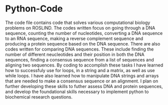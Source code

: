 # Python-Code
The code file contains code that solves various computational biology problems on ROSLIND. 
The codes written focus on going through a DNA sequence, counting the number of nucleotides, converting a DNA sequence to an RNA sequence, making a reverse complement sequence and producing a protein sequence based on the DNA sequence. There are also codes written for comparing DNA sequences. These include finding the number of different neucleotides and their position in both the DNA sequences, finding a consensus sequence from a list of sequences and aligning two sequences. 
By coding to accomplish these tasks I have learned how to successfuly use for loops, in a string and a matrix, as well as use while loops. I have also learned how to manipulate DNA strings and arrays that are needed to make a consensus sequence or an alignment. I plan on further developing these skills to futher assess DNA and protein sequences, and develop the foundational skills necessary to implement python to biochemical research questions. 
